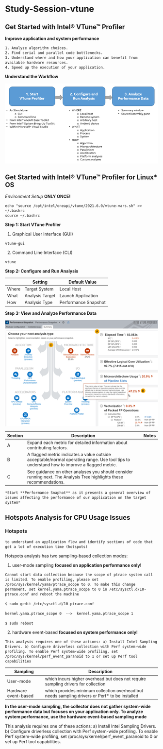 # Study-Session-vtune

## Get Started with Intel® VTune™ Profiler

**Improve application and system performance**
```
1. Analyze algorithm choices.
2. Find serial and parallel code bottlenecks.
3. Understand where and how your application can benefit from available hardware resources.
4. Speed up the execution of your application.
```

**Understand the Workflow**

![VTune Workflow](https://github.com/KhairulIzwan/Study-Session-vtune/blob/main/img/workflowVTune.png)

## Get Started with Intel® VTune™ Profiler for Linux* OS

*Environment Setup* **ONLY ONCE!**
```
echo "source /opt/intel/oneapi/vtune/2021.6.0/vtune-vars.sh" >> ~/.bashrc
source ~/.bashrc
```

**Step 1: Start VTune Profiler**

1. Graphical User Interface (GUI)
```
vtune-gui
```

2. Command Line Interface (CLI)
```
vtune
```

**Step 2: Configure and Run Analysis**

|             | Setting             | Default Value            |
| ----------- | ------------------- | ------------------------ |
| Where       | Target System       | Local Host               |
| What        | Analysis Target     | Launch Application       |
| How         | Analysis Type       | Performance Snapshot     |

**Step 3: View and Analyze Performance Data**

![Performance Snapshot Summary](https://github.com/KhairulIzwan/Study-Session-vtune/blob/main/img/summaryPS.png)

| Section     | Description         | Notes            |
| ----------- | ------------------- | -----------------|
| A           | Expand each metric for detailed information about contributing factors.      |                |
| B           | A flagged metric indicates a value outside acceptable/normal operating range. Use tool tips to understand how to improve a flagged metric.     |    |
| C           | See guidance on other analyses you should consider running next. The Analysis Tree highlights these recommendations.       |      |

```
*Start **Performance Snaphot** as it presents a general overview of issues affecting the performance of our application on the target system*
```

## Hotspots Analysis for CPU Usage Issues
### Hotspots
```
to understand an application flow and identify sections of code that get a lot of execution time (hotspots)
```

Hotspots analysis has two sampling-based collection modes:

1. user-mode sampling **focused on application performance only!**
```
Cannot start data collection because the scope of ptrace system call is limited. To enable profiling, please set /proc/sys/kernel/yama/ptrace_scope to 0. To make this change permanent, set kernel.yama.ptrace_scope to 0 in /etc/sysctl.d/10-ptrace.conf and reboot the machine

$ sudo gedit /etc/sysctl.d/10-ptrace.conf

kernel.yama.ptrace_scope 0  -->  kernel.yama.ptrace_scope 1

$ sudo reboot
```

2. hardware event-based **focused on system performance only!**
```
This analysis requires one of these actions: a) Install Intel Sampling Drivers. b) Configure driverless collection with Perf system-wide profiling. To enable Perf system-wide profiling, set /proc/sys/kernel/perf_event_paranoid to 1 or set up Perf tool capabilities
```

| Sampling             | Description         |
| -------------------- | ------------------- |
| User-mode            | which incurs higher overhead but does not require sampling drivers for collection |
| Hardware event-based | which provides minimum collection overhead but needs sampling drivers or Perf* to be installed |

**In the user-mode sampling, the collector does not gather system-wide performance data but focuses on your application only. To analyze system performance, use the hardware event-based sampling mode**

This analysis requires one of these actions: a) Install Intel Sampling Drivers. b) Configure driverless collection with Perf system-wide profiling. To enable Perf system-wide profiling, set /proc/sys/kernel/perf_event_paranoid to 0 or set up Perf tool capabilities.
